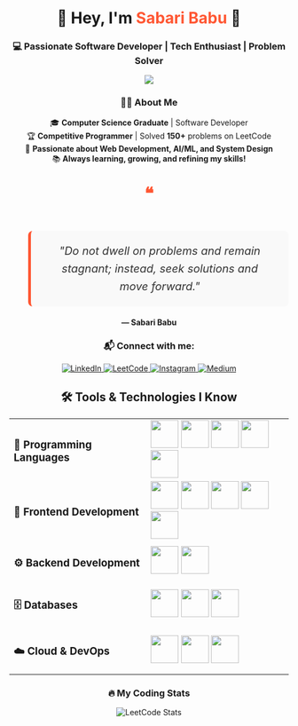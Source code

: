 <!-- HEADER -->
<h1 align="center">🚀 Hey, I'm <span style="color:#ff5733;">Sabari Babu</span> 👋</h1>
<h3 align="center">💻 Passionate Software Developer | Tech Enthusiast | Problem Solver</h3>

<!-- Typing Animation -->
<p align="center">
  <img src="https://readme-typing-svg.herokuapp.com?font=Fira+Code&weight=600&size=22&pause=1000&color=FFD700&center=true&vCenter=true&width=700&lines=Think.+Build.+Optimize.+Repeat.;Turning+complex+problems+into+simple+solutions.;Adapt.+Overcome.+Excel.;Every+bug+is+a+lesson,+not+a+problem.;Code+with+purpose,+build+with+passion.">
</p>

<!-- ABOUT ME -->
<h3 align="center">👨‍💻 About Me</h3>
<p align="center">
  🎓 <b>Computer Science Graduate</b> | Software Developer <br/>
  🏆 <b>Competitive Programmer</b> | Solved <b>150+</b> problems on LeetCode <br/>
  🚀 <b>Passionate about Web Development, AI/ML, and System Design</b> <br/>
  📚 <b>Always learning, growing, and refining my skills!</b> <br/>
</p>

<!-- QUOTE SECTION -->
<div align="center">
    <p style="font-size: 30px; font-weight: bold; color: #ff5733;">❝</p>
    <blockquote style="border-left: 5px solid #ff5733; padding: 20px 30px; font-style: italic; background: #f9f9f9; color: #333; display: inline-block; max-width: 600px; border-radius: 8px; font-size: 20px; line-height: 1.6; text-align: center;">
        "Do not dwell on problems and remain stagnant; instead, seek solutions and move forward."
    </blockquote>
    <br>
    <b>— Sabari Babu</b>
</div>

<!-- CONNECT WITH ME -->
<h3 align="center">📬 Connect with me:</h3>

<p align="center">
  <a href="https://linkedin.com/in/sabaribabu" target="_blank">
    <img src="https://img.shields.io/badge/LinkedIn-%230077B5.svg?style=for-the-badge&logo=linkedin&logoColor=white" alt="LinkedIn" onmouseover="this.style.transform='scale(1.1)';" onmouseout="this.style.transform='scale(1)';">
  </a>
  <a href="https://www.leetcode.com/sabari12345" target="_blank">
    <img src="https://img.shields.io/badge/LeetCode-%23FFA116.svg?style=for-the-badge&logo=leetcode&logoColor=white" alt="LeetCode" onmouseover="this.style.transform='scale(1.1)';" onmouseout="this.style.transform='scale(1)';">
  </a>
  <a href="https://www.instagram.com/sabari_royal_odyssey" target="_blank">
    <img src="https://img.shields.io/badge/Instagram-%23E4405F.svg?style=for-the-badge&logo=instagram&logoColor=white" alt="Instagram" onmouseover="this.style.transform='scale(1.1)';" onmouseout="this.style.transform='scale(1)';">
  </a>
  <a href="https://medium.com/@sabaribabu2468" target="_blank">
    <img src="https://img.shields.io/badge/Medium-%23000000.svg?style=for-the-badge&logo=medium&logoColor=white" alt="Medium" onmouseover="this.style.transform='scale(1.1)';" onmouseout="this.style.transform='scale(1)';">
  </a>
</p>

<!-- TOOLS & TECHNOLOGIES -->
<h2 align="center">🛠️ Tools & Technologies I Know</h2>

<table align="center">
  <tr>
    <td><h3>🚀 Programming Languages</h3></td>
    <td>
      <img height="50" src="https://img.icons8.com/color/48/000000/c-programming.png" />
      <img height="50" src="https://img.icons8.com/color/48/000000/java-coffee-cup-logo.png" />
      <img height="50" src="https://img.icons8.com/color/48/000000/python.png" />
      <img height="50" src="https://img.icons8.com/color/48/000000/javascript.png" />
      <img height="50" src="https://img.icons8.com/color/48/000000/typescript.png" />
    </td>
  </tr>

  <tr>
    <td><h3>🎨 Frontend Development</h3></td>
    <td>
      <img height="50" src="https://img.icons8.com/color/48/000000/html-5.png" />
      <img height="50" src="https://img.icons8.com/color/48/000000/css3.png" />
      <img height="50" src="https://img.icons8.com/color/48/000000/tailwindcss.png" />
      <img height="50" src="https://img.icons8.com/color/48/000000/react-native.png" />
      <img height="50" src="https://img.icons8.com/color/48/000000/figma.png" />
    </td>
  </tr>

  <tr>
    <td><h3>⚙️ Backend Development</h3></td>
    <td>
      <img height="50" src="https://img.icons8.com/color/48/000000/nodejs.png" />
      <img height="50" src="https://img.icons8.com/color/48/000000/django.png" />
    </td>
  </tr>

  <tr>
    <td><h3>🗄️ Databases</h3></td>
    <td>
      <img height="50" src="https://img.icons8.com/color/48/000000/mysql-logo.png" />
      <img height="50" src="https://img.icons8.com/color/48/000000/postgreesql.png" />
      <img height="50" src="https://img.icons8.com/color/48/000000/mongodb.png" />
    </td>
  </tr>

  <tr>
    <td><h3>☁️ Cloud & DevOps</h3></td>
    <td>
      <img height="50" src="https://img.icons8.com/color/48/000000/amazon-web-services.png" />
      <img height="50" src="https://img.icons8.com/color/48/000000/git.png" />
      <img height="50" src="https://img.icons8.com/color/48/000000/firebase.png" />
    </td>
  </tr>
</table>

<!-- LEETCODE STATS -->
<h3 align="center">🔥 My Coding Stats</h3>

<p align="center">
  <img src="https://leetcard.jacoblin.cool/sabari12345?theme=dark&font=ABeeZee&ext=heatmap" alt="LeetCode Stats">
</p>

